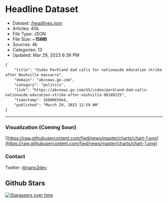 # Headline Dataset

- Dataset: [/headlines.json](https://raw.githubusercontent.com/fwd/news/master/headlines.json) 
- Articles: 40k
- File Type: JSON
- File Size: ~**15MB**
- Sources: 4k
- Categories: 13
- Updated: Mar 29, 2023 6:36 PM

```
{
    "title": "Video Parkland dad calls for nationwide education strike after Nashville massacre",
    "domain": "abcnews.go.com",
    "category": "politics",
    "link": "https://abcnews.go.com/US/video/parkland-dad-calls-nationwide-education-strike-after-nashville-98189225",
    "timestamp": 1680065944,
    "published": "March 29, 2023 12:59 AM"
}
```

---

### Visualization (Coming Soon)

![https://raw.githubusercontent.com/fwd/news/master/charts/chart-1.png](https://raw.githubusercontent.com/fwd/news/master/charts/chart-1.png)

### Contact 

Twitter: [@nano2dev](https://twitter.com/nano2dev)

## Github Stars

[![Stargazers over time](https://starchart.cc/fwd/news.svg)](https://starchart.cc/fwd/news)
